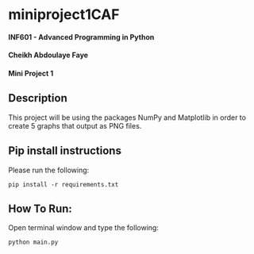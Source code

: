 # miniproject1CAF

#### INF601 - Advanced Programming in Python
#### Cheikh Abdoulaye Faye
#### Mini Project 1

## Description
This project will be using the packages NumPy and Matplotlib in order to create 5 graphs that output as PNG files.

## Pip install instructions
Please run the following:
```
pip install -r requirements.txt
```

## How To Run:
Open terminal window and type the following:
```
python main.py
```
